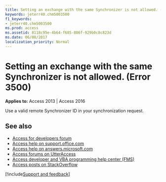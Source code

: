```yaml
---
title: Setting an exchange with the same Synchronizer is not allowed. (Error 3500)
keywords: jeterr40.chm5003500
f1_keywords:
- jeterr40.chm5003500
ms.prod: access
ms.assetid: 8118c95e-4b64-f685-806f-929b0c8c823d
ms.date: 06/08/2017
localization_priority: Normal
---
```



# Setting an exchange with the same Synchronizer is not allowed. (Error 3500)

  

**Applies to:** Access 2013 | Access 2016

Use a valid remote Synchronizer ID in your synchronization request.

## See also

- [Access for developers forum](https://social.msdn.microsoft.com/Forums/office/home?forum=accessdev)
- [Access help on support.office.com](https://support.office.com/search/results?query=Access)
- [Access help on answers.microsoft.com](https://answers.microsoft.com/)
- [Access forums on UtterAccess](https://www.utteraccess.com/forum/index.php?act=idx)
- [Access developer and VBA programming help center (FMS)](https://www.fmsinc.com/MicrosoftAccess/developer/)
- [Access posts on StackOverflow](https://stackoverflow.com/questions/tagged/ms-access)

[!include[Support and feedback](~/includes/feedback-boilerplate.md)]